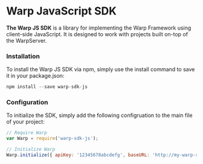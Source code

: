 Warp JavaScript SDK
===================

__The Warp JS SDK__ is a library for implementing the Warp Framework using client-side JavaScript. It is designed to work with projects built on-top of the WarpServer.

### Installation

To install the Warp JS SDK via npm, simply use the install command to save it in your package.json:

```javascript
npm install --save warp-sdk-js
```

### Configuration

To initialize the SDK, simply add the following configruation to the main file of your project:

```javascript
// Require Warp
var Warp = require('warp-sdk-js');

// Initialize Warp
Warp.initialize({ apiKey: '12345678abcdefg', baseURL: 'http://my-warp-server.com/api/1' });
```